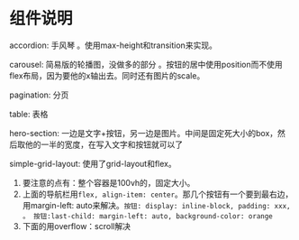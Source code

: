 # 组件说明
accordion: 手风琴 。使用max-height和transition来实现。

carousel: 简易版的轮播图，没做多的部分 。按钮的居中使用position而不使用flex布局，因为要他的x轴出去。同时还有图片的scale。

pagination: 分页

table: 表格

hero-section: 一边是文字+按钮，另一边是图片。中间是固定死大小的box，然后取他的一半的宽度，在写入文字和按钮就可以了

simple-grid-layout: 使用了grid-layout和flex。

1. 要注意的点有：整个容器是100vh的，固定大小。
2. 上面的导航栏用`flex, align-item: center`。那几个按钮有一个要到最右边，用margin-left: auto来解决。`按钮: display: inline-block, padding: xxx, 。 按钮:last-child: margin-left: auto, background-color: orange`
3. 下面的用overflow：scroll解决
